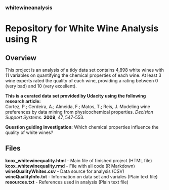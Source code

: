 ### whitewineanalysis
# Repository for White Wine Analysis using R

## Overview
This project is an analysis of a tidy data set contains 4,898 white wines with 
11 variables on quantifying the chemical properties of each wine. At least 3 
wine experts rated the quality of each wine, providing a rating between 0 
(very bad) and 10 (very excellent).

**This is a curated data set provided by Udacity using the following research 
article:**   
Cortez, P.; Cerdeira, A.; Almeida, F.; Matos, T.; Reis, J.
Modeling wine preferences by data mining from physicochemical properties.
_Decision Support Systems_. **2009**, 47, 547-553.

**Question guiding investigation:** Which chemical properties influence the 
quality of white wines?

## Files
**kcox_whitewinequality.html** - Main file of finished project (HTML file)  
**kcox_whitewinequality.rmd** - File with all code (R Markdown)  
**wineQualityWhites.csv** - Data source for analysis (CSV)  
**wineQualityInfo.txt** - Information on data set and variales (Plain text 
file)  
**resources.txt** - References used in analysis (Plain text 
file)

